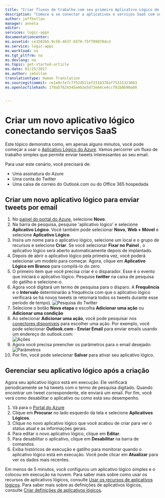 ```yaml
---
title: "Criar fluxos de trabalho com seu primeiro Aplicativo Lógico do Azure | Microsoft Docs"
description: "Comece a se conectar a aplicativos e serviços SaaS com seu primeiro Aplicativo Lógico"
author: jeffhollan
manager: anneta
editor: 
services: logic-apps
documentationcenter: 
ms.assetid: ce3582b5-9c58-4637-9379-75ff99878dcd
ms.service: logic-apps
ms.workload: na
ms.tgt_pltfrm: na
ms.devlang: na
ms.topic: get-started-article
ms.date: 01/25/2017
ms.author: jehollan
translationtype: Human Translation
ms.sourcegitcommit: ce1e0cfe7c7f52d521ef3318376af75331323083
ms.openlocfilehash: 178a57624345a4b3e5d73e64ce4ccf81b8b90a88


---
```

# <a name="create-a-new-logic-app-connecting-saas-services"></a>Criar um novo aplicativo lógico conectando serviços SaaS
Este tópico demonstra como, em apenas alguns minutos, você pode começar a usar o [Aplicativo Lógico do Azure](logic-apps-what-are-logic-apps.md). Vamos percorrer um fluxo de trabalho simples que permite enviar tweets interessantes ao seu email.

Para usar este cenário, você precisará de:

* Uma assinatura do Azure
* Uma conta do Twitter
* Uma caixa de correio do Outlook.com ou do Office 365 hospedada

## <a name="create-a-new-logic-app-to-email-you-tweets"></a>Criar um novo aplicativo lógico para enviar tweets por email
1. No [painel do portal do Azure](https://portal.azure.com), selecione **Novo**. 
2. Na barra de pesquisa, pesquise 'aplicativo lógico' e selecione **Aplicativo Lógico**. Você também pode selecionar **Novo**, **Web + Móvel** e selecione **Aplicativo Lógico**. 
3. Insira um nome para o aplicativo lógico, selecione um local e o grupo de recursos e selecione **Criar**.  Se você selecionar **Fixar no Painel** , o aplicativo lógico será aberto automaticamente depois de implantado.  
4. Depois de abrir o aplicativo lógico pela primeira vez, você poderá selecionar um modelo para começar.  Agora, clique em **Aplicativo Lógico em Branco** para compilá-lo do zero. 
5. O primeiro item que você precisa criar é o disparador.  Esse é o evento que iniciará o aplicativo lógico.  Pesquise **twitter** na caixa de pesquisa do gatilho e selecione-o.
6. Agora você digitará um termo de pesquisa para o disparo.  A **Frequência** e o **Intervalo** determinarão a frequência com que o aplicativo lógico verificará se há novos tweets (e retornará todos os tweets durante esse período de tempo).
    ![Pesquisa do Twitter](media/logic-apps-create-a-logic-app/twittersearch.png)
7. Selecione o botão **Nova etapa** e escolha **Adicionar uma ação** ou **Adicionar uma condição**
8. Ao selecionar **Adicionar uma ação**, você pode pesquisar nos [conectores disponíveis](../connectors/apis-list.md) para escolher uma ação. Por exemplo, você pode selecionar **Outlook.com - Enviar Email** para enviar emails usando um endereço do outlook.com:  
    ![Ações](media/logic-apps-create-a-logic-app/actions.png)
9. Agora você precisa preencher os parâmetros para o email desejado:  ![Parâmetros](media/logic-apps-create-a-logic-app/parameters.png)
10. Por fim, você pode selecionar **Salvar** para ativar seu aplicativo lógico.

## <a name="manage-your-logic-app-after-creation"></a>Gerenciar seu aplicativo lógico após a criação
Agora seu aplicativo lógico está em execução. Ele verificará periodicamente se há tweets com o termo de pesquisa digitado. Quando encontrar um tweet correspondente, ele enviará um email. Por fim, você verá como desabilitar o aplicativo ou como está seu desempenho.

1. Vá para o [Portal do Azure](https://portal.azure.com)
2. Clique em **Procurar** no lado esquerdo da tela e selecione **Aplicativos Lógicos**.
3. Clique no novo aplicativo lógico que você acabou de criar para ver o status atual e as informações gerais.
4. Para editar o novo aplicativo lógico, clique em **Editar**.
5. Para desabilitar o aplicativo, clique em **Desabilitar** na barra de comandos.
6. Exiba históricos de execução e gatilho para monitorar quando o aplicativo lógico está em execução.  Você pode clicar em **Atualizar** para ver os dados mais recentes.

Em menos de 5 minutos, você configurou um aplicativo lógico simples e o colocou em execução na nuvem. Para saber mais sobre como usar os recursos de aplicativos lógicos, consulte [Usar os recursos de aplicativos lógicos]. Para saber mais sobre as definições de aplicativos lógicos, consulte [Criar definições de aplicativos lógicos](../logic-apps/logic-apps-author-definitions.md).

<!-- Shared links -->
[Azure portal]: https://portal.azure.com
[Usar os recursos de aplicativos lógicos]: logic-apps-create-a-logic-app.md



<!--HONumber=Jan17_HO4-->


